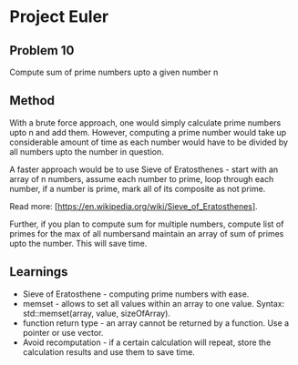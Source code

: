 # Project Euler

## Problem 10
Compute sum of prime numbers upto a given number n

## Method
With a brute force approach, one would simply calculate prime numbers upto n and add them. However, computing a prime number
would take up considerable amount of time as each number would have to be divided by all numbers upto the number in question.

A faster approach would be to use Sieve of Eratosthenes - start with an array of n numbers, assume each number to prime, loop 
through each number, if a number is prime, mark all of its composite as not prime. 

Read more: [https://en.wikipedia.org/wiki/Sieve_of_Eratosthenes].

Further, if you plan to compute sum for multiple numbers, compute list of primes for the max of all numbersand maintain an 
array of sum of primes upto the number. This will save time.

## Learnings
+ Sieve of Eratosthene - computing prime numbers with ease.
+ memset - allows to set all values within an array to one value. Syntax: std::memset(array, value, sizeOfArray).
+ function return type - an array cannot be returned by a function. Use a pointer or use vector.
+ Avoid recomputation - if a certain calculation will repeat, store the calculation results and use them to save time.
